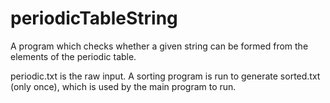 # periodicTableString

A program which checks whether a given string can be formed from the elements of the periodic table.

periodic.txt is the raw input. A sorting program is run to generate sorted.txt (only once), which is used by the main program to run.

